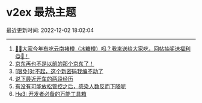 # v2ex 最热主题

最近更新时间: 2022-12-02 18:02:04

--- 
1. [🍊🍊大家今年有吃云南褚橙（冰糖橙）吗？我来送给大家吃，回帖抽奖送福利😋🧺！](https://www.v2ex.com/t/899506) 
2. [京东再也不是以前的那个京东了！](https://www.v2ex.com/t/899515) 
3. [[限免]对不起，这个新密码我编不动了](https://www.v2ex.com/t/899512) 
4. [说下最近开车的两段经历](https://www.v2ex.com/t/899513) 
5. [有没有可能放松管控之后，感染人数反而下降呢](https://www.v2ex.com/t/899546) 
6. [He3: 开发者必备的万能工具箱](https://www.v2ex.com/t/899531) 
